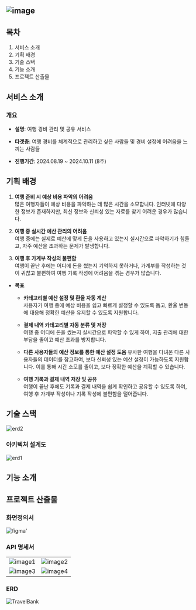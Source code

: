 ![image](https://github.com/user-attachments/assets/bafa1bf2-4199-4a07-b93b-53538f8796e0)
---

## 목차
1. 서비스 소개
2. 기획 배경
3. 기술 스택
4. 기능 소개
5. 프로젝트 산출물

## 서비스 소개
### 개요 
- **설명**: 여행 경비 관리 및 공유 서비스

- **타겟층**: 여행 경비를 체계적으로 관리하고 싶은 사람들 및 경비 설정에 어려움을 느끼는 사람들

- **진행기간**: 2024.08.19 ~ 2024.10.11 (8주)

## 기획 배경

1. **여행 준비 시 예상 비용 파악의 어려움**  
   많은 여행자들이 예상 비용을 파악하는 데 많은 시간을 소모합니다. 인터넷에 다양한 정보가 존재하지만, 최신 정보와 신뢰성 있는 자료를 찾기 어려운 경우가 많습니다.

2. **여행 중 실시간 예산 관리의 어려움**  
   여행 중에는 실제로 예산에 맞게 돈을 사용하고 있는지 실시간으로 파악하기가 힘들고, 자주 예산을 초과하는 문제가 발생합니다.

3. **여행 후 가계부 작성의 불편함**  
   여행이 끝난 후에는 어디에 돈을 썼는지 기억하지 못하거나, 가계부를 작성하는 것이 귀찮고 불편하여 여행 기록 작성에 어려움을 겪는 경우가 많습니다.

- **목표**
    - **카테고리별 예산 설정 및 환율 자동 계산**  
    사용자가 여행 중에 예상 비용을 쉽고 빠르게 설정할 수 있도록 돕고, 환율 변동에 대응해 정확한 예산을 유지할 수 있도록 지원합니다.

    - **결제 내역 카테고리별 자동 분류 및 저장**  
    여행 중 어디에 돈을 썼는지 실시간으로 파악할 수 있게 하여, 지출 관리에 대한 부담을 줄이고 예산 초과를 방지합니다.

    - **다른 사용자들의 예산 정보를 통한 예산 설정 도움** 
    유사한 여행을 다녀온 다른 사용자들의 데이터를 참고하여, 보다 신뢰성 있는 예산 설정이 가능하도록 지원합니다. 이를 통해 시간 소모를 줄이고, 보다 정확한 예산을 계획할 수 있습니다.

    - **여행 기록과 결제 내역 저장 및 공유**  
    여행이 끝난 후에도 기록과 결제 내역을 쉽게 확인하고 공유할 수 있도록 하여, 여행 후 가계부 작성이나 기록 작성에 불편함을 덜어줍니다.

## 기술 스택
![erd2](https://github.com/user-attachments/assets/addf62fd-72fa-4d7f-a2ed-66ae105b7529)

### 아키텍처 설계도
![erd1](https://github.com/user-attachments/assets/495b13cf-f66f-4d89-b9af-e099bf17e56b)

## 기능 소개



## 프로젝트 산출물
### 화면정의서
![figma'](https://github.com/user-attachments/assets/f4e89074-2b9a-49bd-afe9-9cd17bf252c9)

### API 명세서
<table>
  <tr>
    <td><img src="https://github.com/user-attachments/assets/443e4ebd-8601-44e7-89b7-7ce117930de4" alt="image1"/></td>
    <td><img src="https://github.com/user-attachments/assets/8092fd07-cb57-4e3c-804d-bfbe821ccb3c" alt="image2"/></td>
  </tr>
  <tr>
    <td><img src="https://github.com/user-attachments/assets/f414ba33-a73c-47bf-8e4e-395e64d8ec47" alt="image3"/></td>
    <td><img src="https://github.com/user-attachments/assets/30242433-eb62-46a6-87e5-4c08a0e742f0" alt="image4"/></td>
  </tr>
</table>

### ERD
![TravelBank](https://github.com/user-attachments/assets/dd56c790-cd83-4c02-b9e2-f3896ee12531)
